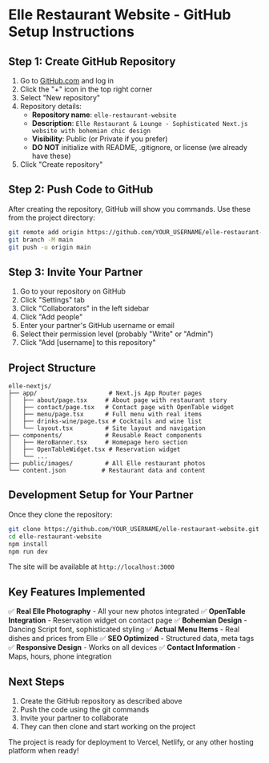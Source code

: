 # Elle Restaurant Website - GitHub Setup Instructions

## Step 1: Create GitHub Repository

1. Go to [GitHub.com](https://github.com) and log in
2. Click the "+" icon in the top right corner
3. Select "New repository"
4. Repository details:
   - **Repository name**: `elle-restaurant-website`
   - **Description**: `Elle Restaurant & Lounge - Sophisticated Next.js website with bohemian chic design`
   - **Visibility**: Public (or Private if you prefer)
   - **DO NOT** initialize with README, .gitignore, or license (we already have these)
5. Click "Create repository"

## Step 2: Push Code to GitHub

After creating the repository, GitHub will show you commands. Use these from the project directory:

```bash
git remote add origin https://github.com/YOUR_USERNAME/elle-restaurant-website.git
git branch -M main
git push -u origin main
```

## Step 3: Invite Your Partner

1. Go to your repository on GitHub
2. Click "Settings" tab
3. Click "Collaborators" in the left sidebar
4. Click "Add people"
5. Enter your partner's GitHub username or email
6. Select their permission level (probably "Write" or "Admin")
7. Click "Add [username] to this repository"

## Project Structure

```
elle-nextjs/
├── app/                    # Next.js App Router pages
│   ├── about/page.tsx     # About page with restaurant story
│   ├── contact/page.tsx   # Contact page with OpenTable widget
│   ├── menu/page.tsx      # Full menu with real items
│   ├── drinks-wine/page.tsx # Cocktails and wine list
│   └── layout.tsx         # Site layout and navigation
├── components/            # Reusable React components
│   ├── HeroBanner.tsx     # Homepage hero section
│   ├── OpenTableWidget.tsx # Reservation widget
│   └── ...
├── public/images/         # All Elle restaurant photos
└── content.json          # Restaurant data and content
```

## Development Setup for Your Partner

Once they clone the repository:

```bash
git clone https://github.com/YOUR_USERNAME/elle-restaurant-website.git
cd elle-restaurant-website
npm install
npm run dev
```

The site will be available at `http://localhost:3000`

## Key Features Implemented

✅ **Real Elle Photography** - All your new photos integrated
✅ **OpenTable Integration** - Reservation widget on contact page
✅ **Bohemian Design** - Dancing Script font, sophisticated styling
✅ **Actual Menu Items** - Real dishes and prices from Elle
✅ **SEO Optimized** - Structured data, meta tags
✅ **Responsive Design** - Works on all devices
✅ **Contact Information** - Maps, hours, phone integration

## Next Steps

1. Create the GitHub repository as described above
2. Push the code using the git commands
3. Invite your partner to collaborate
4. They can then clone and start working on the project

The project is ready for deployment to Vercel, Netlify, or any other hosting platform when ready!